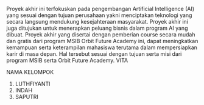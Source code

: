 Proyek akhir ini terfokuskan pada pengembangan Artificial Intelligence (AI) yang sesuai dengan tujuan perusahaan yakni menciptakan teknologi yang secara langsung mendukung kesejahteraan masyarakat. Proyek akhir ini juga ditujukan untuk menerapkan peluang bisnis dalam program AI yang dibuat. Proyek akhir yang disertai dengan pemberian course secara mudah dan gratis dari program MSIB Orbit Future Academy ini, dapat meningkatkan kemampuan serta keterampilan mahasiswa terutama dalam mempersiapkan karir di masa depan. Hal tersebut sesuai dengan tujuan serta misi dari program MSIB serta Orbit Future Academy. 
VITA

NAMA KELOMPOK
1. LUTHFIYANTI
2. INDAH
3. SAPUTRI
